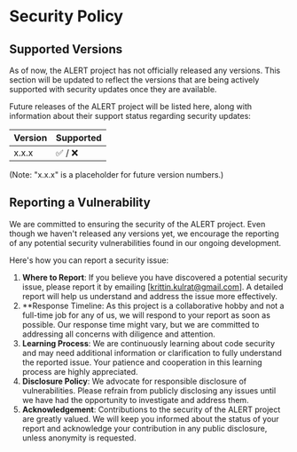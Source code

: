 # Security Policy

## Supported Versions

As of now, the ALERT project has not officially released any versions. This section will be updated to reflect the versions that are being actively supported with security updates once they are available.

Future releases of the ALERT project will be listed here, along with information about their support status regarding security updates:

| Version | Supported          |
| ------- | ------------------ |
| x.x.x   | :white_check_mark: / :x: |

(Note: "x.x.x" is a placeholder for future version numbers.)

## Reporting a Vulnerability

We are committed to ensuring the security of the ALERT project. Even though we haven't released any versions yet, we encourage the reporting of any potential security vulnerabilities found in our ongoing development.

Here's how you can report a security issue:
1. **Where to Report**: If you believe you have discovered a potential security issue, please report it by emailing [krittin.kulrat@gmail.com]. A detailed report will help us understand and address the issue more effectively.
2. **Response Timeline: As this project is a collaborative hobby and not a full-time job for any of us, we will respond to your report as soon as possible. Our response time might vary, but we are committed to addressing all concerns with diligence and attention.
3. **Learning Process**: We are continuously learning about code security and may need additional information or clarification to fully understand the reported issue. Your patience and cooperation in this learning process are highly appreciated.
4. **Disclosure Policy**: We advocate for responsible disclosure of vulnerabilities. Please refrain from publicly disclosing any issues until we have had the opportunity to investigate and address them.
5. **Acknowledgement**: Contributions to the security of the ALERT project are greatly valued. We will keep you informed about the status of your report and acknowledge your contribution in any public disclosure, unless anonymity is requested.
